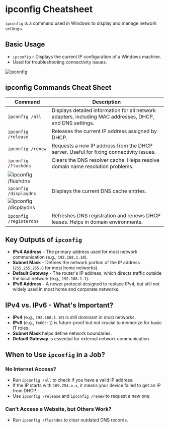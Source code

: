 # ipconfig Cheatsheet

`ipconfig` is a command used in Windows to display and manage network settings.  

## Basic Usage  
- `ipconfig` – Displays the current IP configuration of a Windows machine.  
- Used for troubleshooting connectivity issues.  

![ipconfig](https://i.imgur.com/OgV5SME.png)

## ipconfig Commands Cheat Sheet  

| Command                  | Description                                                                 |
|--------------------------|-----------------------------------------------------------------------------|
| `ipconfig /all`          | Displays detailed information for all network adapters, including MAC addresses, DHCP, and DNS settings. |
| `ipconfig /release`      | Releases the current IP address assigned by DHCP.                           |
| `ipconfig /renew`        | Requests a new IP address from the DHCP server. Useful for fixing connectivity issues. |
| `ipconfig /flushdns`     | Clears the DNS resolver cache. Helps resolve domain name resolution problems. |
| ![ipconfig /flushdns](https://i.imgur.com/UCbdijW.png) | |
| `ipconfig /displaydns`   | Displays the current DNS cache entries.                                      |
| ![ipconfig /displaydns](https://i.imgur.com/45f8nT6.png) | |
| `ipconfig /registerdns`  | Refreshes DNS registration and renews DHCP leases. Helps in domain environments. |



## Key Outputs of `ipconfig`  

- **IPv4 Address** - The primary address used for most network communication (e.g., `192.168.1.10`).  
- **Subnet Mask** - Defines the network portion of the IP address (`255.255.255.0` for most home networks).  
- **Default Gateway** - The router's IP address, which directs traffic outside the local network (e.g., `192.168.1.1`).  
- **IPv6 Address** - A newer protocol designed to replace IPv4, but still not widely used in most home and corporate networks.  

## IPv4 vs. IPv6 - What's Important?  

- **IPv4** (e.g., `192.168.1.10`) is still dominant in most networks.  
- **IPv6** (e.g., `fe80::1`) is future-proof but not crucial to memorize for basic IT roles.  
- **Subnet Mask** helps define network boundaries.  
- **Default Gateway** is essential for external network communication.  

## When to Use `ipconfig` in a Job?  

### No Internet Access?  
- Run `ipconfig /all` to check if you have a valid IP address.  
- If the IP starts with `169.254.x.x`, it means your device failed to get an IP from DHCP.  
- Use `ipconfig /release` and `ipconfig /renew` to request a new one.  

### Can’t Access a Website, but Others Work?  
- Run `ipconfig /flushdns` to clear outdated DNS records.  
